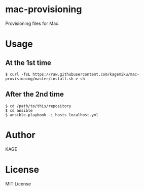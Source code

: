 # mac-provisioning
Provisioning files for Mac.

# Usage
## At the 1st time
```
$ curl -fsL https://raw.githubusercontent.com/kagemiku/mac-provisioning/master/install.sh > sh
```

## After the 2nd time
```
$ cd /path/to/this/repository
$ cd ansible
$ ansible-playbook -i hosts localhost.yml
```

# Author
KAGE

# License
MIT License
